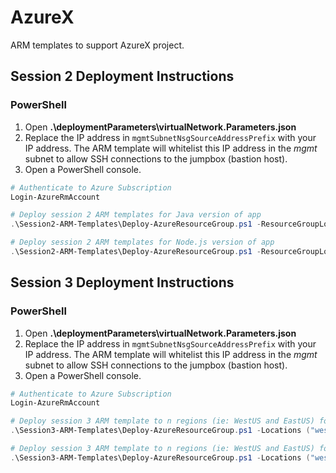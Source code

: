 # AzureX
ARM templates to support AzureX project.

## Session 2 Deployment Instructions
### PowerShell
1. Open **.\deploymentParameters\virtualNetwork.Parameters.json**
2. Replace the IP address in `mgmtSubnetNsgSourceAddressPrefix` with your IP address.
  The ARM template will whitelist this IP address in the *mgmt* subnet to allow SSH connections to the jumpbox (bastion host).
3. Open a PowerShell console.
```PowerShell
# Authenticate to Azure Subscription
Login-AzureRmAccount

# Deploy session 2 ARM templates for Java version of app
.\Session2-ARM-Templates\Deploy-AzureResourceGroup.ps1 -ResourceGroupLocation westus -AppType Java

# Deploy session 2 ARM templates for Node.js version of app
.\Session2-ARM-Templates\Deploy-AzureResourceGroup.ps1 -ResourceGroupLocation westus -AppType Node

```

## Session 3 Deployment Instructions
### PowerShell
1. Open **.\deploymentParameters\virtualNetwork.Parameters.json**
2. Replace the IP address in `mgmtSubnetNsgSourceAddressPrefix` with your IP address.
  The ARM template will whitelist this IP address in the *mgmt* subnet to allow SSH connections to the jumpbox (bastion host).
3. Open a PowerShell console.
```PowerShell
# Authenticate to Azure Subscription
Login-AzureRmAccount

# Deploy session 3 ARM template to n regions (ie: WestUS and EastUS) for Java version of app.  Also deploys an HA resource group that contains the traffic manager profile and endpoint configurations.
.\Session3-ARM-Templates\Deploy-AzureResourceGroup.ps1 -Locations ("westus", "eastus") -AppType Java

# Deploy session 3 ARM template to n regions (ie: WestUS and EastUS) for Node.js version of app.  Also deploys an HA resource group that contains the traffic manager profile and endpoint configurations.
.\Session3-ARM-Templates\Deploy-AzureResourceGroup.ps1 -Locations ("westus", "eastus") -AppType Node

```
